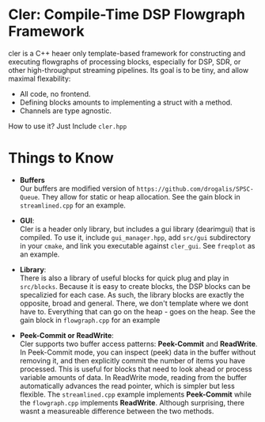 # Cler: Compile-Time DSP Flowgraph Framework

cler is a C++ heaer only template-based framework for constructing and executing flowgraphs of processing blocks, especially for DSP, SDR, or other high-throughput streaming pipelines.
Its goal is to be tiny, and allow maximal flexability:
* All code, no frontend.
* Defining blocks amounts to implementing a struct with a method.
* Channels are type agnostic.

How to use it? Just Include `cler.hpp`

# Things to Know

* **Buffers** </br>
Our buffers are modified version of `https://github.com/drogalis/SPSC-Queue`. They allow for static or heap allocation. See  the gain block in `streamlined.cpp` for an example.

* **GUI**: </br>
Cler is a header only library, but includes a gui library (dearimgui) that is compiled. To use it, include `gui_manager.hpp`, add `src/gui` subdirectory in your `cmake`, and link you executable against `cler_gui`.
See `freqplot` as an example.

* **Library**: </br>
There is also a library of useful blocks for quick plug and play in `src/blocks`. Because it is easy to create blocks, the DSP blocks can be specalizied for each case. As such, the library blocks are exactly the opposite, broad and general. There, we don't template where we dont have to. Everything that can go on the heap - goes on the heap.
See the gain block in `flowgraph.cpp` for an example

* **Peek-Commit or ReadWrite**: </br>
Cler supports two buffer access patterns: **Peek-Commit** and **ReadWrite**. In Peek-Commit mode, you can inspect (peek) data in the buffer without removing it, and then explicitly commit the number of items you have processed. This is useful for blocks that need to look ahead or process variable amounts of data. In ReadWrite mode, reading from the buffer automatically advances the read pointer, which is simpler but less flexible. The `streamlined.cpp` example implements **Peek-Commit** while the `flowgraph.cpp` implements **ReadWrite**. Although surprising, there wasnt a measureable difference between the two methods.